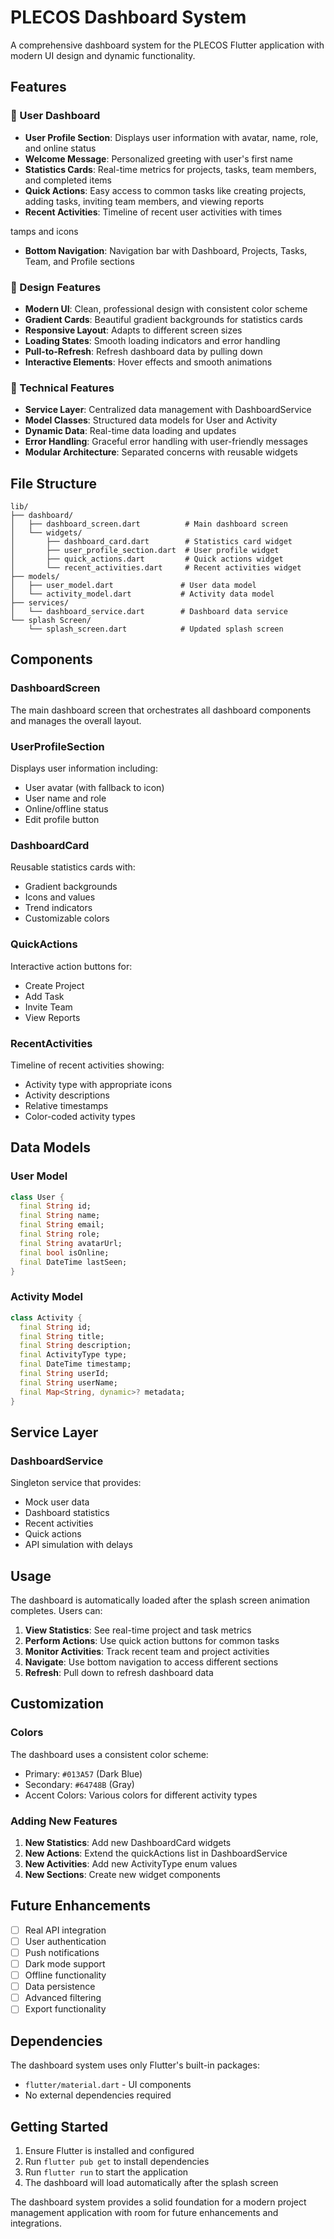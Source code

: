 # PLECOS Dashboard System

A comprehensive dashboard system for the PLECOS Flutter application with modern UI design and dynamic functionality.

## Features

### 🎯 User Dashboard
- **User Profile Section**: Displays user information with avatar, name, role, and online status
- **Welcome Message**: Personalized greeting with user's first name
- **Statistics Cards**: Real-time metrics for projects, tasks, team members, and completed items
- **Quick Actions**: Easy access to common tasks like creating projects, adding tasks, inviting team members, and viewing reports
- **Recent Activities**: Timeline of recent user activities with times

tamps and icons
- **Bottom Navigation**: Navigation bar with Dashboard, Projects, Tasks, Team, and Profile sections

### 🎨 Design Features
- **Modern UI**: Clean, professional design with consistent color scheme
- **Gradient Cards**: Beautiful gradient backgrounds for statistics cards
- **Responsive Layout**: Adapts to different screen sizes
- **Loading States**: Smooth loading indicators and error handling
- **Pull-to-Refresh**: Refresh dashboard data by pulling down
- **Interactive Elements**: Hover effects and smooth animations

### 🔧 Technical Features
- **Service Layer**: Centralized data management with DashboardService
- **Model Classes**: Structured data models for User and Activity
- **Dynamic Data**: Real-time data loading and updates
- **Error Handling**: Graceful error handling with user-friendly messages
- **Modular Architecture**: Separated concerns with reusable widgets

## File Structure

```
lib/
├── dashboard/
│   ├── dashboard_screen.dart          # Main dashboard screen
│   └── widgets/
│       ├── dashboard_card.dart        # Statistics card widget
│       ├── user_profile_section.dart  # User profile widget
│       ├── quick_actions.dart         # Quick actions widget
│       └── recent_activities.dart     # Recent activities widget
├── models/
│   ├── user_model.dart               # User data model
│   └── activity_model.dart           # Activity data model
├── services/
│   └── dashboard_service.dart        # Dashboard data service
└── splash Screen/
    └── splash_screen.dart            # Updated splash screen
```

## Components

### DashboardScreen
The main dashboard screen that orchestrates all dashboard components and manages the overall layout.

### UserProfileSection
Displays user information including:
- User avatar (with fallback to icon)
- User name and role
- Online/offline status
- Edit profile button

### DashboardCard
Reusable statistics cards with:
- Gradient backgrounds
- Icons and values
- Trend indicators
- Customizable colors

### QuickActions
Interactive action buttons for:
- Create Project
- Add Task
- Invite Team
- View Reports

### RecentActivities
Timeline of recent activities showing:
- Activity type with appropriate icons
- Activity descriptions
- Relative timestamps
- Color-coded activity types

## Data Models

### User Model
```dart
class User {
  final String id;
  final String name;
  final String email;
  final String role;
  final String avatarUrl;
  final bool isOnline;
  final DateTime lastSeen;
}
```

### Activity Model
```dart
class Activity {
  final String id;
  final String title;
  final String description;
  final ActivityType type;
  final DateTime timestamp;
  final String userId;
  final String userName;
  final Map<String, dynamic>? metadata;
}
```

## Service Layer

### DashboardService
Singleton service that provides:
- Mock user data
- Dashboard statistics
- Recent activities
- Quick actions
- API simulation with delays

## Usage

The dashboard is automatically loaded after the splash screen animation completes. Users can:

1. **View Statistics**: See real-time project and task metrics
2. **Perform Actions**: Use quick action buttons for common tasks
3. **Monitor Activities**: Track recent team and project activities
4. **Navigate**: Use bottom navigation to access different sections
5. **Refresh**: Pull down to refresh dashboard data

## Customization

### Colors
The dashboard uses a consistent color scheme:
- Primary: `#013A57` (Dark Blue)
- Secondary: `#64748B` (Gray)
- Accent Colors: Various colors for different activity types

### Adding New Features
1. **New Statistics**: Add new DashboardCard widgets
2. **New Actions**: Extend the quickActions list in DashboardService
3. **New Activities**: Add new ActivityType enum values
4. **New Sections**: Create new widget components

## Future Enhancements

- [ ] Real API integration
- [ ] User authentication
- [ ] Push notifications
- [ ] Dark mode support
- [ ] Offline functionality
- [ ] Data persistence
- [ ] Advanced filtering
- [ ] Export functionality

## Dependencies

The dashboard system uses only Flutter's built-in packages:
- `flutter/material.dart` - UI components
- No external dependencies required

## Getting Started

1. Ensure Flutter is installed and configured
2. Run `flutter pub get` to install dependencies
3. Run `flutter run` to start the application
4. The dashboard will load automatically after the splash screen

The dashboard system provides a solid foundation for a modern project management application with room for future enhancements and integrations. 